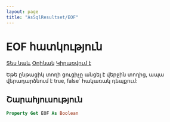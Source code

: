 ```yaml
---
layout: page
title: "AsSqlResultset/EOF"
---
```



# EOF հատկություն

[Տես նաև](../AsSqlResultset.md) [Օրինակ](../../Examples/AsSqlResultset.md) [Կիրառվում է](../AsSqlResultset.md)

Եթե ընթացիկ տողի ցուցիչը անցել է վերջին տողից, ապա վերադարձնում է true, false\` հակառակ դեպքում:

## Շարահյուսություն

``` vb
Property Get EOF As Boolean
```